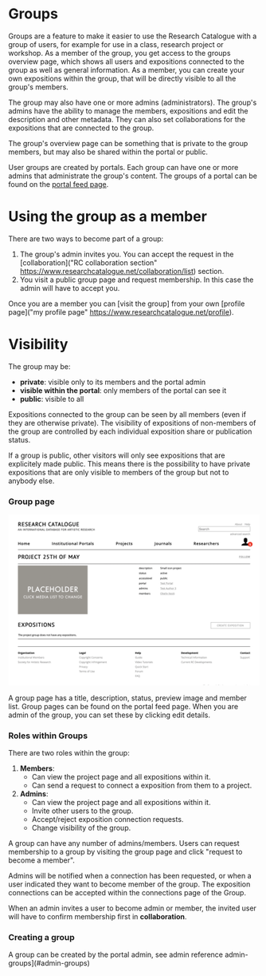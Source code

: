 # Groups

Groups are a feature to make it easier to use the Research Catalogue with a
group of users, for example for use in a class, research project or workshop. As
a member of the group, you get access to the groups overview page, which shows
all users and expositions connected to the group as well as general information.
As a member, you can create your own expositions within the group, that will be
directly visible to all the group's members.

The group may also have one or more admins (administrators). The group's admins
have the ability to manage the members, expositions and edit the description and
other metadata. They can also set collaborations for the expositions that are
connected to the group.

The group's overview page can be something that is private to the group members,
but may also be shared within the portal or public. 

User groups are created by portals. Each group can have one or more admins that
administrate the group's content. The groups of a portal can be found on the
[portal feed page](https://www.researchcatalogue.net/portal/institutions).

# Using the group as a member

There are two ways to become part of a group:

1. The group's admin invites you. You can accept the request in the [collaboration]("RC collaboration section" https://www.researchcatalogue.net/collaboration/list) section. 
2. You visit a public group page and request membership. In this case the admin will have to accept you.

Once you are a member you can \[visit the group\] from your own [profile page]("my profile page" https://www.researchcatalogue.net/profile).

# Visibility

The group may be:

- __private__: visible only to its members and the portal admin 
- __visible within the portal__: only members of the portal can see it
- __public__: visible to all

Expositions connected to the group can be seen by all members (even if they are
otherwise private). The visibility of expositions of non-members of the group
are controlled by each individual exposition share or publication status. 

If a group is public, other visitors will only see expositions that are
explicitely made public. This means there is the possibility to have private
expositions that are only visible to members of the group but not to anybody
else.

### Group page

![example group page](images/group-page.png "group page")

A group page has a title, description, status, preview image and member list.
Group pages can be found on the portal feed page. When you are admin of the
group, you can set these by clicking edit details.

### Roles within Groups

There are two roles within the group:


1. __Members__:
    * Can view the project page and all expositions within it.
    * Can send a request to connect a exposition from them to a project.
2. __Admins__:
    * Can view the project page and all expositions within it.
    * Invite other users to the group.
    * Accept/reject exposition connection requests.
    * Change visibility of the group.

A group can have any number of admins/members. Users can request membership to a
group by visiting the group page and click "request to become a member". 

Admins will be notified when a connection has been requested, or when a user
indicated they want to become member of the group. The exposition connections
can be accepted within the connections page of the Group.

When an admin invites a user to become admin or member, the invited user will
have to confirm membership first in __collaboration__.

### Creating a group

A group can be created by the portal admin, see admin reference
admin-groups](#admin-groups) 


